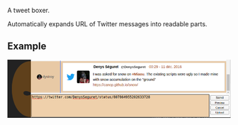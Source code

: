 
A tweet boxer.

Automatically expands URL of Twitter messages into readable parts.

## Example

![Boxed Tweet](doc/tweet.png)





